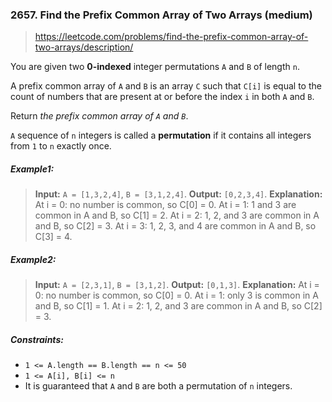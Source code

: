 ### 2657. Find the Prefix Common Array of Two Arrays (medium)

> https://leetcode.com/problems/find-the-prefix-common-array-of-two-arrays/description/

You are given two **0-indexed** integer permutations `A` and `B` of length `n`.

A prefix common array of `A` and `B` is an array `C` such that `C[i]` is equal to the count of numbers that are present at or before the index `i` in both `A` and `B`.

Return _the prefix common array of `A` and `B`_.

`A` sequence of `n` integers is called a **permutation** if it contains all integers from `1` to `n` exactly once.

##### Example1:

> **Input:** `A = [1,3,2,4]`, `B = [3,1,2,4]`.
> **Output:** `[0,2,3,4]`.
> **Explanation:** At i = 0: no number is common, so C[0] = 0.
> At i = 1: 1 and 3 are common in A and B, so C[1] = 2.
> At i = 2: 1, 2, and 3 are common in A and B, so C[2] = 3.
> At i = 3: 1, 2, 3, and 4 are common in A and B, so C[3] = 4.

##### Example2:

> **Input:** `A = [2,3,1]`, `B = [3,1,2]`.
> **Output:** `[0,1,3]`.
> **Explanation:** At i = 0: no number is common, so C[0] = 0.
> At i = 1: only 3 is common in A and B, so C[1] = 1.
> At i = 2: 1, 2, and 3 are common in A and B, so C[2] = 3.

##### Constraints:

- `1 <= A.length == B.length == n <= 50`
- `1 <= A[i], B[i] <= n`
- It is guaranteed that `A` and `B` are both a permutation of `n` integers.

